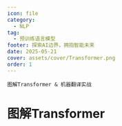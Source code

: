 ```yaml
---
icon: file
category:
  - NLP
tag:
  - 预训练语言模型
footer: 探索AI边界，拥抱智能未来
date: 2025-05-21
cover: assets/cover/Transformer.png
order: 1
---
```


`图解Transformer & 机器翻译实战` 

<!-- more -->

# 图解Transformer


